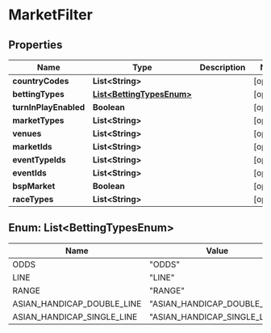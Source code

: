 
# MarketFilter

## Properties
Name | Type | Description | Notes
------------ | ------------- | ------------- | -------------
**countryCodes** | **List&lt;String&gt;** |  |  [optional]
**bettingTypes** | [**List&lt;BettingTypesEnum&gt;**](#List&lt;BettingTypesEnum&gt;) |  |  [optional]
**turnInPlayEnabled** | **Boolean** |  |  [optional]
**marketTypes** | **List&lt;String&gt;** |  |  [optional]
**venues** | **List&lt;String&gt;** |  |  [optional]
**marketIds** | **List&lt;String&gt;** |  |  [optional]
**eventTypeIds** | **List&lt;String&gt;** |  |  [optional]
**eventIds** | **List&lt;String&gt;** |  |  [optional]
**bspMarket** | **Boolean** |  |  [optional]
**raceTypes** | **List&lt;String&gt;** |  |  [optional]


<a name="List<BettingTypesEnum>"></a>
## Enum: List&lt;BettingTypesEnum&gt;
Name | Value
---- | -----
ODDS | &quot;ODDS&quot;
LINE | &quot;LINE&quot;
RANGE | &quot;RANGE&quot;
ASIAN_HANDICAP_DOUBLE_LINE | &quot;ASIAN_HANDICAP_DOUBLE_LINE&quot;
ASIAN_HANDICAP_SINGLE_LINE | &quot;ASIAN_HANDICAP_SINGLE_LINE&quot;




